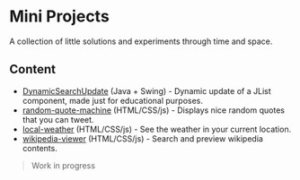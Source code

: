 # Mini Projects
A collection of little solutions and experiments through time and space.

## Content

* [DynamicSearchUpdate](/DynamicSearchUpdate) (Java + Swing) - Dynamic update of a JList component, made just for educational purposes.
* [random-quote-machine](/random-quote-machine) (HTML/CSS/js) - Displays nice random quotes that you can tweet.
* [local-weather](/local-weather) (HTML/CSS/js) - See the weather in your current location.
* [wikipedia-viewer](/local-weather) (HTML/CSS/js) - Search and preview wikipedia contents.

> Work in progress
